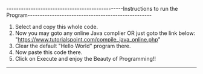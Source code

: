 ------------------------------------------------Instructions to run the Program---------------------------------------------------

1. Select and copy this whole code.
2. Now you may goto any online Java complier OR just goto the link below:
   "https://www.tutorialspoint.com/compile_java_online.php"
3. Clear the default "Hello World" program there.
4. Now paste this code there.
5. Click on Execute and enjoy the Beauty of Programming!!

*************************************************************************************************************************************
